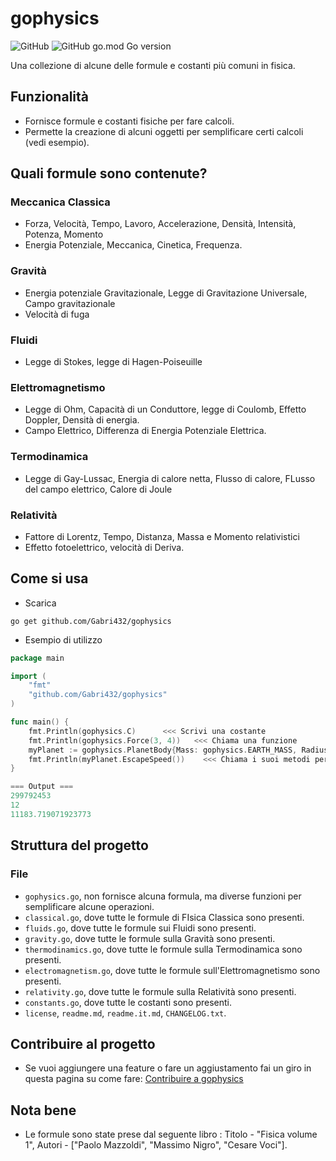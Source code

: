 # gophysics
![GitHub](https://img.shields.io/github/license/Gabri432/gophysics)
![GitHub go.mod Go version](https://img.shields.io/github/go-mod/go-version/Gabri432/gophysics)

Una collezione di alcune delle formule e costanti più comuni in fisica.

## Funzionalità
- Fornisce formule e costanti fisiche per fare calcoli.
- Permette la creazione di alcuni oggetti per semplificare certi calcoli (vedi esempio).

## Quali formule sono contenute?
### Meccanica Classica
- Forza, Velocità, Tempo, Lavoro, Accelerazione, Densità, Intensità, Potenza, Momento
- Energia Potenziale, Meccanica, Cinetica, Frequenza.
### Gravità
- Energia potenziale Gravitazionale, Legge di Gravitazione Universale, Campo gravitazionale
- Velocità di fuga

### Fluidi
- Legge di Stokes, legge di Hagen-Poiseuille

### Elettromagnetismo
- Legge di Ohm, Capacità di un Conduttore, legge di Coulomb, Effetto Doppler, Densità di energia.
- Campo Elettrico, Differenza di Energia Potenziale Elettrica.

### Termodinamica
- Legge di Gay-Lussac, Energia di calore netta, Flusso di calore, FLusso del campo elettrico, Calore di Joule

### Relatività
- Fattore di Lorentz, Tempo, Distanza, Massa e Momento relativistici
- Effetto fotoelettrico, velocità di Deriva.


## Come si usa
- Scarica 
```
go get github.com/Gabri432/gophysics
```


- Esempio di utilizzo
```go
package main

import (
    "fmt"
    "github.com/Gabri432/gophysics"
)

func main() {
    fmt.Println(gophysics.C)      <<< Scrivi una costante
    fmt.Println(gophysics.Force(3, 4))   <<< Chiama una funzione
    myPlanet := gophysics.PlanetBody{Mass: gophysics.EARTH_MASS, Radius: gophysics.EARTH_RADIUS}  <<< Costrusci il tuo oggetto 
	fmt.Println(myPlanet.EscapeSpeed())    <<< Chiama i suoi metodi per fare calcoli più comodamente.
}

=== Output ===
299792453  
12
11183.719071923773

```


## Struttura del progetto
### File
- `gophysics.go`, non fornisce alcuna formula, ma diverse funzioni per semplificare alcune operazioni.
- `classical.go`, dove tutte le formule di FIsica Classica sono presenti.
- `fluids.go`, dove tutte le formule sui Fluidi sono presenti.
- `gravity.go`, dove tutte le formule sulla Gravità sono presenti.
- `thermodinamics.go`, dove tutte le formule sulla Termodinamica sono presenti.
- `electromagnetism.go`, dove tutte le formule sull'Elettromagnetismo sono presenti.
- `relativity.go`, dove tutte le formule sulla Relatività sono presenti.
- `constants.go`, dove tutte le costanti sono presenti.
- `license`, `readme.md`, `readme.it.md`, `CHANGELOG.txt`.

## Contribuire al progetto
- Se vuoi aggiungere una feature o fare un aggiustamento fai un giro in questa pagina su come fare: [Contribuire a gophysics](https://github.com/Gabri432/gophysics/blob/master/.github/CONTRIBUTING.it.md)

## Nota bene
- Le formule sono state prese dal seguente libro : Titolo - "Fisica volume 1", Autori - ["Paolo Mazzoldi", "Massimo Nigro", "Cesare Voci"].